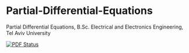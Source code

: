 # Partial-Differential-Equations
Partial Differential Equations, B.Sc. Electrical and Electronics Engineering, Tel Aviv University

[![PDF Status](https://www.sharelatex.com/github/repos/aakashjog/Partial-Differential-Equations/builds/latest/badge.svg)](https://www.sharelatex.com/github/repos/aakashjog/Partial-Differential-Equations/builds/latest/output.pdf)
